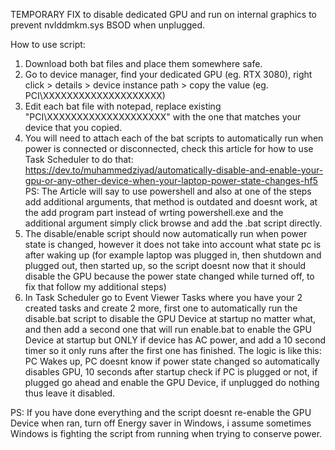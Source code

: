 TEMPORARY FIX to disable dedicated GPU and run on internal graphics to prevent nvlddmkm.sys BSOD when unplugged.

How to use script:
1. Download both bat files and place them somewhere safe.
2. Go to device manager, find your dedicated GPU (eg. RTX 3080), right click > details > device instance path > copy the value (eg. PCI\XXXXXXXXXXXXXXXXXXXX)
3. Edit each bat file with notepad, replace existing "PCI\XXXXXXXXXXXXXXXXXXXX" with the one that matches your device that you copied.
4. You will need to attach each of the bat scripts to automatically run when power is connected or disconnected, check this article for how to use Task Scheduler to do that: https://dev.to/muhammedziyad/automatically-disable-and-enable-your-gpu-or-any-other-device-when-your-laptop-power-state-changes-hf5
   PS: The Article will say to use powershell and also at one of the steps add additional arguments, that method is outdated and doesnt work, at the add program part instead of wrting powershell.exe and the additional argument simply click browse and add the .bat script directly.
5. The disable/enable script should now automatically run when power state is changed, however it does not take into account what state pc is after waking up (for example laptop was plugged in, then shutdown and plugged out, then started up, so the script doesnt now that it should disable the GPU because the power state changed while turned off, to fix that follow my additional steps)
6. In Task Scheduler go to Event Viewer Tasks where you have your 2 created tasks and create 2 more, first one to automatically run the disable.bat script to disable the GPU Device at startup no matter what, and then add a second one that will run enable.bat to enable the GPU Device at startup but ONLY if device has AC power, and add a 10 second timer so it only runs after the first one has finished.
   The logic is like this: PC Wakes up, PC doesnt know if power state changed so automatically disables GPU, 10 seconds after startup check if PC is plugged or not, if plugged go ahead and enable the GPU Device, if unplugged do nothing thus leave it disabled.

PS: If you have done everything and the script doesnt re-enable the GPU Device when ran, turn off Energy saver in Windows, i assume sometimes Windows is fighting the script from running when trying to conserve power.
